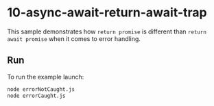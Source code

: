 # 10-async-await-return-await-trap

This sample demonstrates how `return promise` is different than
`return await promise` when it comes to error handling.

## Run

To run the example launch:

```bash
node errorNotCaught.js
node errorCaught.js
```
